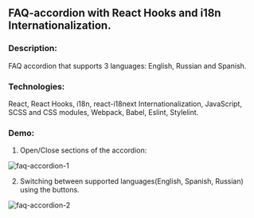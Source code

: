 ## FAQ-accordion with React Hooks and i18n Internationalization.

### Description: 
FAQ accordion that supports 3 languages: English, Russian and Spanish. 

### Technologies: 
React, React Hooks, i18n, react-i18next Internationalization, JavaScript, SCSS and CSS modules, Webpack, Babel, Eslint, Stylelint.

### Demo:
1. Open/Close sections of the accordion:

![faq-accordion-1](https://user-images.githubusercontent.com/66952678/104575491-09197300-564f-11eb-92f0-ed8047213924.gif)

2. Switching between supported languages(English, Spanish, Russian) using the buttons.

![faq-accordion-2](https://user-images.githubusercontent.com/66952678/104576131-b7251d00-564f-11eb-9f98-9a4a1b27fa90.gif)



